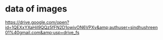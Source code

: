 # data of images
https://drive.google.com/open?id=1QEXxYXaHiI9QQz5fFN2D1owivON6VPXv&amp;authuser=sindhushreen01%40gmail.com&amp;usp=drive_fs
